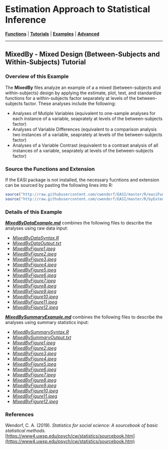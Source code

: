 # Estimation Approach to Statistical Inference

[**Functions**](../../Functions) | 
[**Tutorials**](../../Tutorials) | 
[**Examples**](../../Examples) | 
[**Advanced**](../../Advanced)

---

## MixedBy - Mixed Design (Between-Subjects and Within-Subjects) Tutorial

### Overview of this Example

The **MixedBy** files analyze an example of a a mixed (between-subjects and within-subjects) design by applying the estimate, plot, test, and standardize functions for a within-subjects factor separately at levels of the between-subjects factor. These analyses include the following:

- Analyses of Mutiple Variables (equivalent to one-sample analyses for each instance of a variable, seaprately at levels of the between-subjects factor)
- Analyses of Variable Differences (equivalent to a comparison analysis two instances of a variable, seaprately at levels of the between-subjects factor)
- Analyses of a Variable Contrast (equivalent to a contrast analysis of all instances of a variable, seaprately at levels of the between-subjects factor)

### Source the Functions and Extension

If the EASI package is not installed, the necessary fucntions and extension can be sourced by pasting the following lines into R:
```r
source("http://raw.githubusercontent.com/cwendorf/EASI/master/R/easiFunctions.R")
source("http://raw.githubusercontent.com/cwendorf/EASI/master/R/byExtension.R")
```

### Details of this Example
 
[_**MixedByDataExample.md**_](./MixedByDataExample.md) combines the following files to describe the analyses using raw data input:

- [_MixedByDataSyntax.R_](./MixedByDataSyntax.R)
- [_MixedByDataOutput.txt_](./MixedByDataOutput.txt)
- [_MixedByFigure1.jpeg_](./MixedByFigure1.jpeg)
- [_MixedByFigure2.jpeg_](./MixedByFigure2.jpeg)
- [_MixedByFigure3.jpeg_](./MixedByFigure3.jpeg)
- [_MixedByFigure4.jpeg_](./MixedByFigure4.jpeg)
- [_MixedByFigure5.jpeg_](./MixedByFigure5.jpeg)
- [_MixedByFigure6.jpeg_](./MixedByFigure6.jpeg)
- [_MixedByFigure7.jpeg_](./MixedByFigure7.jpeg)
- [_MixedByFigure8.jpeg_](./MixedByFigure8.jpeg)
- [_MixedByFigure9.jpeg_](./MixedByFigure9.jpeg)
- [_MixedByFigure10.jpeg_](./MixedByFigure10.jpeg)
- [_MixedByFigure11.jpeg_](./MixedByFigure11.jpeg)
- [_MixedByFigure12.jpeg_](./MixedByFigure12.jpeg)

[_**MixedBySummaryExample.md**_](./MixedBySummaryExample.md) combines the following files to describe the analyses using summary statistics input:

- [_MixedBySummarySyntax.R_](./MixedBySummarySyntax.R)
- [_MixedBySummaryOutput.txt_](./MixedBySummaryOutput.txt)
- [_MixedByFigure1.jpeg_](./MixedByFigure1.jpeg)
- [_MixedByFigure2.jpeg_](./MixedByFigure2.jpeg)
- [_MixedByFigure3.jpeg_](./MixedByFigure3.jpeg)
- [_MixedByFigure4.jpeg_](./MixedByFigure4.jpeg)
- [_MixedByFigure5.jpeg_](./MixedByFigure5.jpeg)
- [_MixedByFigure6.jpeg_](./MixedByFigure6.jpeg)
- [_MixedByFigure7.jpeg_](./MixedByFigure7.jpeg)
- [_MixedByFigure8.jpeg_](./MixedByFigure8.jpeg)
- [_MixedByFigure9.jpeg_](./MixedByFigure9.jpeg)
- [_MixedByFigure10.jpeg_](./MixedByFigure10.jpeg)
- [_MixedByFigure11.jpeg_](./MixedByFigure11.jpeg)
- [_MixedByFigure12.jpeg_](./MixedByFigure12.jpeg)

### References

Wendorf, C. A. (2019). _Statistics for social science: A sourcebook of basic statistical methods._ [https://www4.uwsp.edu/psych/cw/statistics/sourcebook.htm](https://www4.uwsp.edu/psych/cw/statistics/sourcebook.htm)
